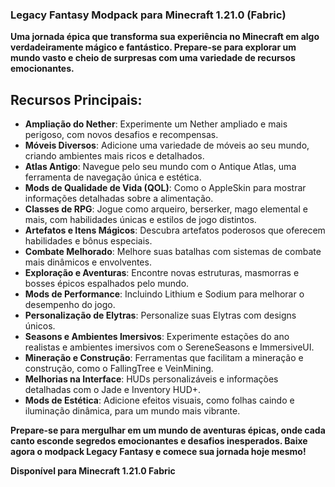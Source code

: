 <!-- <img src="https://raw.githubusercontent.com/GabrielBarbosa0/EPIC-FANTASY-MODPACK/master/image/imagem-repositorio-github.png"/>

Uma jornada épica que transforma sua experiência no Minecraft em algo verdadeiramente mágico e fantástico. Prepare-se para explorar um mundo vasto e cheio de surpresas com uma variedade de recursos emocionantes.

## Recursos Principais:

- ✔️ Mais de 70 novos biomas!
- ✔️ Toneladas de mods de qualidade de vida (QOL)
- ✔️ Diversos novos mods para dar vida ao seu mundo [Muito mais conteúdo para explorar!]
- ✔️ Uma experiência completamente nova do Minecraft Vanilla

Prepare-se para mergulhar em um mundo de aventuras épicas, onde cada canto esconde segredos emocionantes e desafios inesperados. Baixe agora o modpack Legacy Fantasy e comece sua jornada hoje mesmo!

Disponível para Minecraft 1.21.0 Fabric -->

### Legacy Fantasy Modpack para Minecraft 1.21.0 (Fabric)

**Uma jornada épica que transforma sua experiência no Minecraft em algo verdadeiramente mágico e fantástico. Prepare-se para explorar um mundo vasto e cheio de surpresas com uma variedade de recursos emocionantes.**

## Recursos Principais:

- **Ampliação do Nether**: Experimente um Nether ampliado e mais perigoso, com novos desafios e recompensas.
- **Móveis Diversos**: Adicione uma variedade de móveis ao seu mundo, criando ambientes mais ricos e detalhados.
- **Atlas Antigo**: Navegue pelo seu mundo com o Antique Atlas, uma ferramenta de navegação única e estética.
- **Mods de Qualidade de Vida (QOL)**: Como o AppleSkin para mostrar informações detalhadas sobre a alimentação.
- **Classes de RPG**: Jogue como arqueiro, berserker, mago elemental e mais, com habilidades únicas e estilos de jogo distintos.
- **Artefatos e Itens Mágicos**: Descubra artefatos poderosos que oferecem habilidades e bônus especiais.
- **Combate Melhorado**: Melhore suas batalhas com sistemas de combate mais dinâmicos e envolventes.
- **Exploração e Aventuras**: Encontre novas estruturas, masmorras e bosses épicos espalhados pelo mundo.
- **Mods de Performance**: Incluindo Lithium e Sodium para melhorar o desempenho do jogo.
- **Personalização de Elytras**: Personalize suas Elytras com designs únicos.
- **Seasons e Ambientes Imersivos**: Experimente estações do ano realistas e ambientes imersivos com o SereneSeasons e ImmersiveUI.
- **Mineração e Construção**: Ferramentas que facilitam a mineração e construção, como o FallingTree e VeinMining.
- **Melhorias na Interface**: HUDs personalizáveis e informações detalhadas com o Jade e Inventory HUD+.
- **Mods de Estética**: Adicione efeitos visuais, como folhas caindo e iluminação dinâmica, para um mundo mais vibrante.

**Prepare-se para mergulhar em um mundo de aventuras épicas, onde cada canto esconde segredos emocionantes e desafios inesperados. Baixe agora o modpack Legacy Fantasy e comece sua jornada hoje mesmo!**

**Disponível para Minecraft 1.21.0 Fabric**

